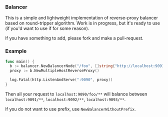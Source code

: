 ### Balancer

This is a simple and lightweight implementation of reverse-proxy balancer based on round-tripper algorithm. Work is in progress, but it's ready to use (if you'd want to use if for some reason).

If you have something to add, please fork and make a pull-request.

### Example

```go
func main() {
  b := balancer.NewBalancerNode("/foo", []string{"http://localhost:9091", "http://localhost:9092", "http://localhost:9093"})
  proxy := b.NewMultipleHostReverseProxy()

  log.Fatal(http.ListenAndServe(":9090", proxy))
}
```

Then all your request to `localhost:9090/foo/**` will balance between `localhost:9091/**`, `localhost:9092/**`, `localhost:9093/**`.

If you do not want to use prefix, use `NewBalancerWithoutPrefix`.
